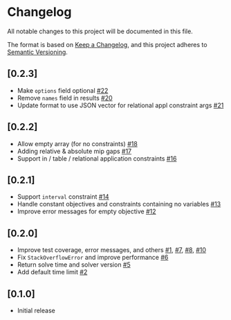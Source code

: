 # Changelog

All notable changes to this project will be documented in this file.

The format is based on [Keep a Changelog](https://keepachangelog.com/en/1.0.0/),
and this project adheres to [Semantic Versioning](https://semver.org/spec/v2.0.0.html).

## [0.2.3]

  - Make `options` field optional [#22](https://github.com/RelationalAI/SolverAPI.jl/pull/22)
  - Remove `names` field in results [#20](https://github.com/RelationalAI/SolverAPI.jl/pull/20)
  - Update format to use JSON vector for relational appl constraint
  args [#21](https://github.com/RelationalAI/SolverAPI.jl/pull/21)

## [0.2.2]

  - Allow empty array (for no constraints) [#18](https://github.com/RelationalAI/SolverAPI.jl/pull/18)
  - Adding relative & absolute mip gaps [#17](https://github.com/RelationalAI/SolverAPI.jl/pull/17)
  - Support in / table / relational application constraints [#16](https://github.com/RelationalAI/SolverAPI.jl/pull/16)

## [0.2.1]

  - Support `interval` constraint [#14](https://github.com/RelationalAI/SolverAPI.jl/pull/14)
  - Handle constant objectives and constraints containing no
    variables
    [#13](https://github.com/RelationalAI/SolverAPI.jl/pull/13)
  - Improve error messages for empty objective [#12](https://github.com/RelationalAI/SolverAPI.jl/pull/12)

## [0.2.0]

  - Improve test coverage, error messages, and others [#1](https://github.com/RelationalAI/SolverAPI.jl/pull/1), [#7](https://github.com/RelationalAI/SolverAPI.jl/pull/7),
    [#8](https://github.com/RelationalAI/SolverAPI.jl/pull/8), [#10](https://github.com/RelationalAI/SolverAPI.jl/pull/10)
  - Fix `StackOverflowError` and improve performance [#6](https://github.com/RelationalAI/SolverAPI.jl/pull/6)
  - Return solve time and solver version [#5](https://github.com/RelationalAI/SolverAPI.jl/pull/5)
  - Add default time limit [#2](https://github.com/RelationalAI/SolverAPI.jl/pull/2)

## [0.1.0]

  - Initial release
